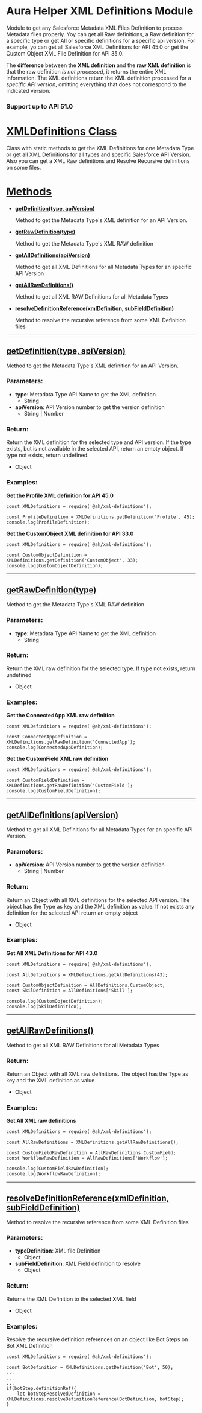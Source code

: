 # **Aura Helper XML Definitions Module**
Module to get any Salesforce Metadata XML Files Definition to process Metadata files properly. Yoy can get all Raw definitions, a Raw definition for a specific type or get All or specific definitions for a specific api version. For example, yo can get all Salesforce XML Definitions for API 45.0 or get the Custom Object XML File Definition for API 35.0.

The **difference** between the **XML definition** and the **raw XML definition** is that the raw definition *is not processed*, it returns the entire XML information. The XML definitions return the XML definition processed for a *specific API version*, omitting everything that does not correspond to the indicated version.

### **Support up to API 51.0**

# [**XMLDefinitions Class**](#xmldefinitions-class)
Class with static methods to get the XML Definitions for one Metadata Type or get all XML Definitions for all types and specific Salesforce API Version. Also you can get a XML Raw definitions and Resolve Recursive definitions on some files. 

# [**Methods**](#xmldefinitions-methods)
  - [**getDefinition(type, apiVersion)**](#getdefinitiontype-apiversion)

    Method to get the Metadata Type's XML definition for an API Version.

  - [**getRawDefinition(type)**](#getrawdefinitiontype)
 
    Method to get the Metadata Type's XML RAW definition

  - [**getAllDefinitions(apiVersion)**](#getalldefinitionsapiversion)
  
    Method to get all XML Definitions for all Metadata Types for an specific API Version

  - [**getAllRawDefinitions()**](#getallrawdefinitions)

    Method to get all XML RAW Definitions for all Metadata Types
    
  - [**resolveDefinitionReference(xmlDefinition, subFieldDefinition)**](#resolvedefinitionreferencexmldefinition-subfielddefinition)

    Method to resolve the recursive reference from some XML Definition files

---

## [**getDefinition(type, apiVersion)**](#getdefinitiontype-apiversion)
Method to get the Metadata Type's XML definition for an API Version.

### **Parameters:**
  - **type**: Metadata Type API Name to get the XML definition
    - String 
  - **apiVersion**: API Version number to get the version definition
    - String | Number
   
### **Return:**
Return the XML definition for the selected type and API version. If the type exists, but is not available in the selected API, return an empty object. If type not exists, return undefined.
- Object
    
### **Examples:**
**Get the Profile XML definition for API 45.0**

    const XMLDefinitions = require('@ah/xml-definitions');

    const ProfileDefinition = XMLDefinitions.getDefinition('Profile', 45);
    console.log(ProfileDefinition);

**Get the CustomObject XML definition for API 33.0**

    const XMLDefinitions = require('@ah/xml-definitions');

    const CustomObjectDefinition = XMLDefinitions.getDefinition('CustomObject', 33);
    console.log(CustomObjectDefinition);    
---
## [**getRawDefinition(type)**](#getrawdefinitiontype)
Method to get the Metadata Type's XML RAW definition

### **Parameters:**
  - **type**: Metadata Type API Name to get the XML definition
      - String 
### **Return:**
Return the XML raw definition for the selected type. If type not exists, return undefined
- Object

### **Examples:**
**Get the ConnectedApp XML raw definition**

    const XMLDefinitions = require('@ah/xml-definitions');

    const ConnectedAppDefinition = XMLDefinitions.getRawDefinition('ConnectedApp');
    console.log(ConnectedAppDefinition);

**Get the CustomField XML raw definition**

    const XMLDefinitions = require('@ah/xml-definitions');

    const CustomFieldDefinition = XMLDefinitions.getRawDefinition('CustomField');
    console.log(CustomFieldDefinition);

---
## [**getAllDefinitions(apiVersion)**](#getalldefinitionsapiversion)
Method to get all XML Definitions for all Metadata Types for an specific API Version.

### **Parameters:**
  - **apiVersion**: API Version number to get the version definition
    - String | Number 
### **Return:**
Return an Object with all XML definitions for the selected API version. The object has the Type as key and the XML definition as value. If not exists any definition for the selected API return an empty object
- Object

### **Examples:**
**Get All XML Definitions for API 43.0**

    const XMLDefinitions = require('@ah/xml-definitions');

    const AllDefinitions = XMLDefinitions.getAllDefinitions(43);

    const CustomObjectDefinition = AllDefinitions.CustomObject;
    const SkilDefinition = AllDefinitions['Skill'];

    console.log(CustomObjectDefinition);
    console.log(SkilDefinition);

---
## [**getAllRawDefinitions()**](#getallrawdefinitions)
Method to get all XML RAW Definitions for all Metadata Types

### **Return:**
Return an Object with all XML raw definitions. The object has the Type as key and the XML definition as value
- Object

### **Examples:**
**Get All XML raw definitions**

    const XMLDefinitions = require('@ah/xml-definitions');

    const AllRawDefinitions = XMLDefinitions.getAllRawDefinitions();

    const CustomFieldRawDefinition = AllRawDefinitions.CustomField;
    const WorkflowRawDefinition = AllRawDefinitions['Workflow'];

    console.log(CustomFieldRawDefinition);
    console.log(WorkflowRawDefinition);

---
## [**resolveDefinitionReference(xmlDefinition, subFieldDefinition)**](#resolvedefinitionreferencexmldefinition-subfielddefinition)
Method to resolve the recursive reference from some XML Definition files

### **Parameters:**
  - **typeDefinition**: XML file Definition
    -  Object 
  - **subFieldDefinition**: XML Field definition to resolve
    - Object 
   
### **Return:**
Returns the XML Definition to the selected XML field
- Object
    
### **Examples:**
Resolve the recursive definition references on an object like Bot Steps on Bot XML Definition

    const XMLDefinitions = require('@ah/xml-definitions');

    const BotDefinition = XMLDefinitions.getDefinition('Bot', 50);
    ...
    ...
    ...
    if(botStep.definitionRef){
        let botStepResolvedDefinition = XMLDefinitions.resolveDefinitionReference(BotDefinition, botStep);
    }

